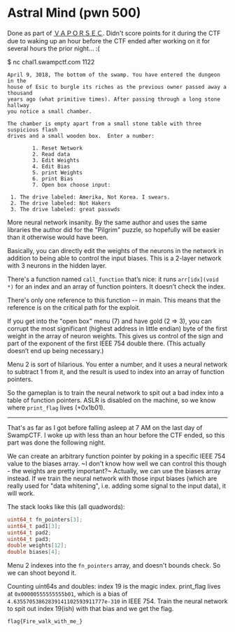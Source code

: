 # Astral Mind (pwn 500)

Done as part of [ＶＡＰＯＲＳＥＣ](https://ctftime.org/team/45771).
Didn't score points for it during the CTF due to waking up an hour before
the CTF ended after working on it for several hours the prior night... :(

$ nc chal1.swampctf.com 1122

```
April 9, 3018, The bottom of the swamp. You have entered the dungeon in the
house of Esic to burgle its riches as the previous owner passed away a thousand
years ago (what primitive times). After passing through a long stone hallway
you notice a small chamber.

The chamber is empty apart from a small stone table with three suspicious flash
drives and a small wooden box.  Enter a number:

        1. Reset Network
        2. Read data
        3. Edit Weights
        4. Edit Bias
        5. print Weights
        6. print Bias
        7. Open box choose input:

 1. The drive labeled: Amerika, Not Korea. I swears.
 2. The drive labeled: Not Hakers
 3. The drive labeled: great passwds
```

More neural network insanity. By the same author and uses the same libraries
the author did for the "Pilgrim" puzzle, so hopefully will be easier than it
otherwise would have been.

Basically, you can directly edit the weights of the neurons in the network
in addition to being able to control the input biases. This is a 2-layer
network with 3 neurons in the hidden layer.

There's a function named `call_function` that’s nice: it runs `arr[idx](void *)`
for an index and an array of function pointers. It doesn’t check the index.

There's only one reference to this function -- in main. This means that the
reference is on the critical path for the exploit.

If you get into the "open box" menu (7) and have gold (2 => 3), you can corrupt
the most significant (highest address in little endian) byte of the first
weight in the array of neuron weights. This gives us control of the sign and
part of the exponent of the first IEEE 754 double there. (This actually doesn’t
end up being necessary.)

Menu 2 is sort of hilarious. You enter a number, and it uses a neural network
to subtract 1 from it, and the result is used to index into an array of
function pointers.

So the gameplan is to train the neural network to spit out a bad index into a
table of function pointers. ASLR is disabled on the machine, so we know where
`print_flag` lives (+0x1b01).

----

That's as far as I got before falling asleep at 7 AM on the last day of
SwampCTF. I woke up with less than an hour before the CTF ended, so this part
was done the following night.

We can create an arbitrary function pointer by poking in a specific IEEE 754
value to the biases array. ~I don't know how well we can control this though -
the weights are pretty important?~ Actually, we can use the biases array
instead. If we train the neural network with those input biases (which are
really used for "data whitening", i.e. adding some signal to the input data), it
will work. 

The stack looks like this (all quadwords):

```c
uint64_t fn_pointers[3];
uint64_t pad1[3];
uint64_t pad2;
uint64_t pad3;
double weights[12];
double biases[4];
```

Menu 2 indexes into the `fn_pointers` array, and doesn't bounds check. So we
can shoot beyond it.

Counting uint64s and doubles: index 19 is the magic index. print_flag lives at
`0x00000555555555b01`, which is a bias of
`4.63557053862839141102593911777e-310` in IEEE 754. Train the neural network to
spit out index 19(ish) with that bias and we get the flag.

`flag{Fire_walk_with_me_}`

